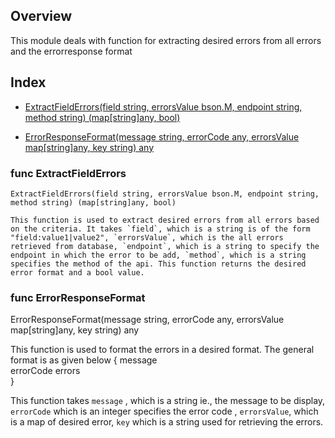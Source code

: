 ## Overview
This module deals with function for extracting desired errors from all errors and the errorresponse format 

## Index
- [ ExtractFieldErrors(field string, errorsValue bson.M, endpoint string, method string) (map[string]any, bool) 
    ](#func-ExtractFieldErrors)

- [ ErrorResponseFormat(message string, errorCode any, errorsValue map[string]any, key string) any](#func-ErrorResponseFormat)

### func ExtractFieldErrors

    ExtractFieldErrors(field string, errorsValue bson.M, endpoint string, method string) (map[string]any, bool) 

    This function is used to extract desired errors from all errors based on the criteria. It takes `field`, which is a string is of the form "field:value1|value2", `errorsValue`, which is the all errors retrieved from database, `endpoint`, which is a string to specify the endpoint in which the error to be add, `method`, which is a string specifies the method of the api. This function returns the desired error format and a bool value.




### func ErrorResponseFormat

  ErrorResponseFormat(message string, errorCode any, errorsValue map[string]any, key string) any

  This function is used to format the errors in a desired format.
  The general format is as given below
    {
        message   
        errorCode 
        errors    
    }

This function takes `message` , which is a string ie., the message to be display, `errorCode` which is an integer specifies the error code , `errorsValue`, which is a map of desired error, `key` which is a string used for retrieving the errors.




